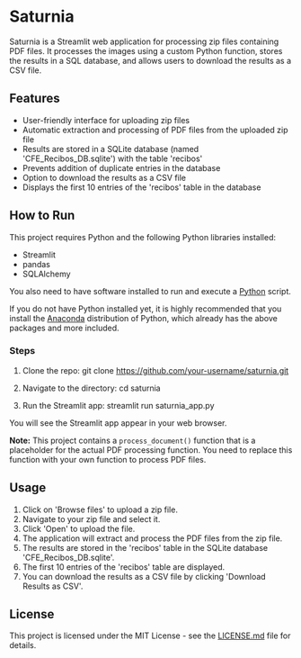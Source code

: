 # Saturnia

Saturnia is a Streamlit web application for processing zip files containing PDF files. It processes the images using a custom Python function, stores the results in a SQL database, and allows users to download the results as a CSV file.

## Features

- User-friendly interface for uploading zip files
- Automatic extraction and processing of PDF files from the uploaded zip file
- Results are stored in a SQLite database (named 'CFE_Recibos_DB.sqlite') with the table 'recibos'
- Prevents addition of duplicate entries in the database
- Option to download the results as a CSV file
- Displays the first 10 entries of the 'recibos' table in the database

## How to Run

This project requires Python and the following Python libraries installed:

- Streamlit
- pandas
- SQLAlchemy

You also need to have software installed to run and execute a [Python](https://www.python.org/downloads/release/python-380/) script.

If you do not have Python installed yet, it is highly recommended that you install the [Anaconda](https://www.anaconda.com/distribution/) distribution of Python, which already has the above packages and more included.

### Steps

1. Clone the repo:
    git clone https://github.com/your-username/saturnia.git

2. Navigate to the directory:
    cd saturnia

3. Run the Streamlit app:
    streamlit run saturnia_app.py

You will see the Streamlit app appear in your web browser.

**Note:** This project contains a `process_document()` function that is a placeholder for the actual PDF processing function. You need to replace this function with your own function to process PDF files.

## Usage

1. Click on 'Browse files' to upload a zip file.
2. Navigate to your zip file and select it.
3. Click 'Open' to upload the file.
4. The application will extract and process the PDF files from the zip file.
5. The results are stored in the 'recibos' table in the SQLite database 'CFE_Recibos_DB.sqlite'.
6. The first 10 entries of the 'recibos' table are displayed.
7. You can download the results as a CSV file by clicking 'Download Results as CSV'.

## License

This project is licensed under the MIT License - see the [LICENSE.md](LICENSE.md) file for details.
